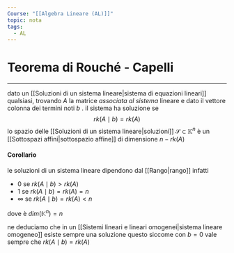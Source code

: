 ```yaml
---
Course: "[[Algebra Lineare (AL)]]"
topic: nota
tags:
  - AL
---
```


# Teorema di Rouché - Capelli
---
dato un [[Soluzioni di un sistema lineare|sistema di equazioni lineari]]  qualsiasi, trovando $A$ la matrice _associata al sistema_ lineare e dato il vettore colonna dei termini noti $b$ . il sistema ha soluzione se$$
rk(A\mid b) = rk(A)
$$
lo spazio delle [[Soluzioni di un sistema lineare|soluzioni]] $\mathcal{S} \subset \mathbb{K}^n$ è un [[Sottospazi affini|sottospazio affine]] di dimensione $n − rk(A)$

#### Corollario
le soluzioni di un sistema lineare dipendono dal [[Rango|rango]] infatti
- $0$ se $rk(A\mid b) > rk(A)$ 
- $1$ se $rk(A\mid b) = rk(A) = n$
- $\infty$ se $rk(A\mid b) = rk(A) < n$

dove è $dim(\mathbb{K}^n) =n$

ne deduciamo che in un [[Sistemi lineari e lineari omogenei|sistema lineare omogeneo]] esiste sempre una soluzione questo  siccome con $b=0$ vale sempre che $rk(A\mid b) = rk(A)$






